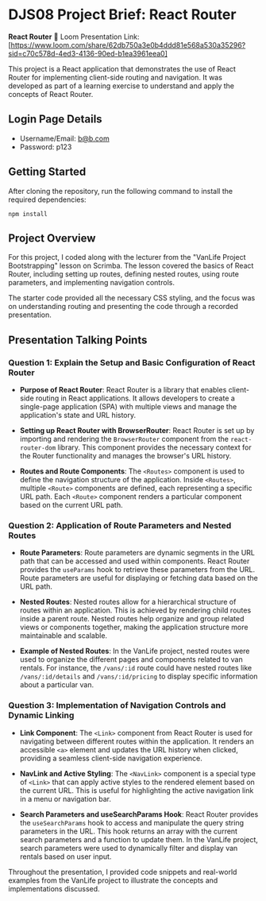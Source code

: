 # DJS08 Project Brief: React Router 

**React Router**
🎥 Loom Presentation Link: [https://www.loom.com/share/62db750a3e0b4ddd81e568a530a35296?sid=c70c578d-4ed3-4136-90ed-b1ea3961eea0]

This project is a React application that demonstrates the use of React Router for implementing client-side routing and navigation. It was developed as part of a learning exercise to understand and apply the concepts of React Router.

## Login Page Details
- Username/Email: b@b.com 
- Password: p123

## Getting Started

After cloning the repository, run the following command to install the required dependencies:

```
npm install
```

## Project Overview

For this project, I coded along with the lecturer from the "VanLife Project Bootstrapping" lesson on Scrimba. The lesson covered the basics of React Router, including setting up routes, defining nested routes, using route parameters, and implementing navigation controls.

The starter code provided all the necessary CSS styling, and the focus was on understanding routing and presenting the code through a recorded presentation.

## Presentation Talking Points

### Question 1: Explain the Setup and Basic Configuration of React Router

- **Purpose of React Router**: React Router is a library that enables client-side routing in React applications. It allows developers to create a single-page application (SPA) with multiple views and manage the application's state and URL history.

- **Setting up React Router with BrowserRouter**: React Router is set up by importing and rendering the `BrowserRouter` component from the `react-router-dom` library. This component provides the necessary context for the Router functionality and manages the browser's URL history.

- **Routes and Route Components**: The `<Routes>` component is used to define the navigation structure of the application. Inside `<Routes>`, multiple `<Route>` components are defined, each representing a specific URL path. Each `<Route>` component renders a particular component based on the current URL path.

### Question 2: Application of Route Parameters and Nested Routes

- **Route Parameters**: Route parameters are dynamic segments in the URL path that can be accessed and used within components. React Router provides the `useParams` hook to retrieve these parameters from the URL. Route parameters are useful for displaying or fetching data based on the URL path.

- **Nested Routes**: Nested routes allow for a hierarchical structure of routes within an application. This is achieved by rendering child routes inside a parent route. Nested routes help organize and group related views or components together, making the application structure more maintainable and scalable.

- **Example of Nested Routes**: In the VanLife project, nested routes were used to organize the different pages and components related to van rentals. For instance, the `/vans/:id` route could have nested routes like `/vans/:id/details` and `/vans/:id/pricing` to display specific information about a particular van.

### Question 3: Implementation of Navigation Controls and Dynamic Linking

- **Link Component**: The `<Link>` component from React Router is used for navigating between different routes within the application. It renders an accessible `<a>` element and updates the URL history when clicked, providing a seamless client-side navigation experience.

- **NavLink and Active Styling**: The `<NavLink>` component is a special type of `<Link>` that can apply active styles to the rendered element based on the current URL. This is useful for highlighting the active navigation link in a menu or navigation bar.

- **Search Parameters and useSearchParams Hook**: React Router provides the `useSearchParams` hook to access and manipulate the query string parameters in the URL. This hook returns an array with the current search parameters and a function to update them. In the VanLife project, search parameters were used to dynamically filter and display van rentals based on user input.

Throughout the presentation, I provided code snippets and real-world examples from the VanLife project to illustrate the concepts and implementations discussed.